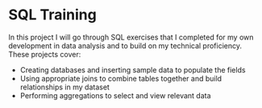 # SQL Training
In this project I will go through SQL exercises that I completed for my own development in data analysis and to build on my technical proficiency.
These projects cover:
  - Creating databases and inserting sample data to populate the fields
  - Using appropriate joins to combine tables together and build relationships in my dataset
  - Performing aggregations to select and view relevant data
